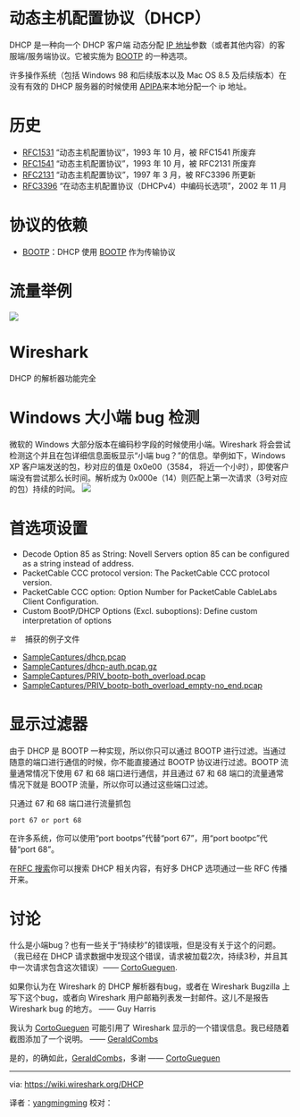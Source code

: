 # 动态主机配置协议（DHCP）

DHCP 是一种向一个 DHCP 客户端 动态分配 [IP 地址](https://wiki.wireshark.org/IP-address)参数（或者其他内容）的客服端/服务端协议。它被实施为 [BOOTP](https://wiki.wireshark.org/BOOTP) 的一种选项。

许多操作系统（包括 Windows 98 和后续版本以及 Mac OS 8.5 及后续版本）在没有有效的 DHCP 服务器的时候使用 [APIPA](https://wiki.wireshark.org/APIPA)来本地分配一个 ip 地址。

# 历史
* [RFC1531][1] “动态主机配置协议”，1993 年 10 月，被 RFC1541 所废弃
* [RFC1541][2] “动态主机配置协议”，1993 年 10 月，被 RFC2131 所废弃
* [RFC2131][3] “动态主机配置协议”，1997 年 3 月，被 RFC3396 所更新
* [RFC3396][4] “在动态主机配置协议（DHCPv4）中编码长选项”，2002 年 11 月

# 协议的依赖
* [BOOTP][5]：DHCP 使用 [BOOTP][5] 作为传输协议

# 流量举例
![](https://wiki.wireshark.org/DHCP?action=AttachFile&do=get&target=dhcp-ws.png)

# Wireshark
DHCP 的解析器功能完全

# Windows 大小端 bug 检测
微软的 Windows 大部分版本在编码秒字段的时候使用小端。Wireshark 将会尝试检测这个并且在包详细信息面板显示“小端 bug？”的信息。举例如下，Windows XP 客户端发送的包，秒对应的值是 0x0e00（3584， 将近一个小时），即使客户端没有尝试那么长时间。解析成为 0x000e（14）则匹配上第一次请求（3号对应的包）持续的时间。
![](https://wiki.wireshark.org/DHCP?action=AttachFile&do=get&target=dhcp-le-bug.png)

# 首选项设置
* Decode Option 85 as String: Novell Servers option 85 can be configured as a string instead of address.
* PacketCable CCC protocol version: The PacketCable CCC protocol version.
* PacketCable CCC option: Option Number for PacketCable CableLabs Client Configuration.
* Custom BootP/DHCP Options (Excl. suboptions): Define custom interpretation of options

＃　捕获的例子文件  
* [SampleCaptures/dhcp.pcap][a]  
* [SampleCaptures/dhcp-auth.pcap.gz][b]  
* [SampleCaptures/PRIV_bootp-both_overload.pcap][c]  
* [SampleCaptures/PRIV_bootp-both_overload_empty-no_end.pcap][c]  

# 显示过滤器
由于 DHCP 是 BOOTP 一种实现，所以你只可以通过 BOOTP 进行过滤。当通过随意的端口进行通信的时候，你不能直接通过 BOOTP 协议进行过滤。BOOTP 流量通常情况下使用 67 和 68 端口进行通信，并且通过 67 和 68 端口的流量通常情况下就是 BOOTP 流量，所以你可以通过这些端口过滤。

只通过 67 和 68 端口进行流量抓包  

	port 67 or port 68

在许多系统，你可以使用“port bootps”代替“port 67”，用“port bootpc”代替“port 68”。

在[RFC 搜索][6]你可以搜索 DHCP 相关内容，有好多 DHCP 选项通过一些 RFC 传播开来。

# 讨论
什么是小端bug？也有一些关于“持续秒”的错误哦，但是没有关于这个的问题。（我已经在 DHCP 请求数据中发现这个错误，请求被加载2次，持续3秒，并且其中一次请求包含这次错误）—— [CortoGueguen][e].

如果你认为在 Wireshark 的 DHCP 解析器有bug，或者在 Wireshark Bugzilla 上写下这个bug，或者向 Wireshark 用户邮箱列表发一封邮件。这儿不是报告 Wireshark bug 的地方。 —— Guy Harris

我认为 [CortoGueguen][e] 可能引用了 Wireshark 显示的一个错误信息。我已经随着截图添加了一个说明。 —— [GeraldCombs][f]

是的，的确如此，[GeraldCombs][f]，多谢 —— [CortoGueguen][e]

--------------------------------------------------------------------------------

via: https://wiki.wireshark.org/DHCP

译者：[yangmingming](https://github.com/yangmingming)
校对：

[1]: http://www.ietf.org/rfc/rfc1531.txt
[2]: http://www.ietf.org/rfc/rfc1541.txt
[3]: http://www.ietf.org/rfc/rfc2131.txt
[4]: http://www.ietf.org/rfc/rfc3396.txt
[5]: https://wiki.wireshark.org/BOOTP
[6]: http://www.rfc-editor.org/rfcsearch.html
[a]: https://wiki.wireshark.org/SampleCaptures?action=AttachFile&do=view&target=dhcp.pcap
[b]: https://wiki.wireshark.org/SampleCaptures?action=AttachFile&do=view&target=dhcp-auth.pcap.gz
[c]: https://wiki.wireshark.org/SampleCaptures?action=AttachFile&do=view&target=PRIV_bootp-both_overload.pcap
[d]: https://wiki.wireshark.org/SampleCaptures?action=AttachFile&do=view&target=PRIV_bootp-both_overload_empty-no_end.pcap
[e]: https://wiki.wireshark.org/CortoGueguen
[f]: https://wiki.wireshark.org/GeraldCombs


